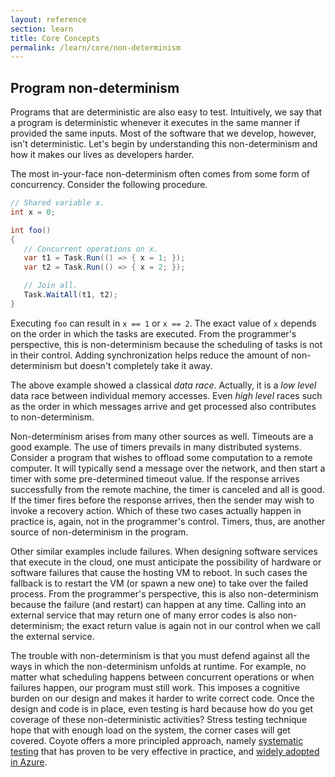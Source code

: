 ```yaml
---
layout: reference
section: learn
title: Core Concepts
permalink: /learn/core/non-determinism
---
```


## Program non-determinism

Programs that are deterministic are also easy to test. Intuitively, we say that a program is
deterministic whenever it executes in the same manner if provided the same inputs. Most of the
software that we develop, however, isn't deterministic. Let's begin by understanding this
non-determinism and how it makes our lives as developers harder.

The most in-your-face non-determinism often comes from some form of concurrency. Consider the
following procedure.

```c#
// Shared variable x.
int x = 0;

int foo()
{
   // Concurrent operations on x.
   var t1 = Task.Run(() => { x = 1; });
   var t2 = Task.Run(() => { x = 2; });

   // Join all.
   Task.WaitAll(t1, t2);
}
```

Executing `foo` can result in `x == 1` or `x == 2`. The exact value of `x` depends on the order in
which the tasks are executed. From the programmer's perspective, this is non-determinism because the
scheduling of tasks is not in their control. Adding synchronization helps reduce the amount of
non-determinism but doesn't completely take it away.

The above example showed a classical _data race_. Actually, it is a _low level_ data race between
individual memory accesses. Even _high level_ races such as the order in which messages arrive and
get processed also contributes to non-determinism.

Non-determinism arises from many other sources as well. Timeouts are a good example. The use of
timers prevails in many distributed systems. Consider a program that wishes to offload some
computation to a remote computer. It will typically send a message over the network, and then start
a timer with some pre-determined timeout value. If the response arrives successfully from the remote
machine, the timer is canceled and all is good. If the timer fires before the response arrives, then
the sender may wish to invoke a recovery action. Which of these two cases actually happen in
practice is, again, not in the programmer's control. Timers, thus, are another source of
non-determinism in the program.

Other similar examples include failures. When designing software services that execute in the cloud,
one must anticipate the possibility of hardware or software failures that cause the hosting VM to
reboot. In such cases the fallback is to restart the VM (or spawn a new one) to take over the failed
process. From the programmer's perspective, this is also non-determinism because the failure (and
restart) can happen at any time. Calling into an external service that may return one of many error
codes is also non-determinism; the exact return value is again not in our control when we call the
external service.

The trouble with non-determinism is that you must defend against all the ways in which the
non-determinism unfolds at runtime. For example, no matter what scheduling happens between
concurrent operations or when failures happen, our program must still work. This imposes a cognitive
burden on our design and makes it harder to write correct code. Once the design and code is in
place, even testing is hard because how do you get coverage of these non-deterministic activities?
Stress testing technique hope that with enough load on the system, the corner cases will get
covered. Coyote offers a more principled approach, namely [systematic
testing](../core/systematic-testing) that has proven to be very effective in practice, and
[widely adopted in Azure](../../case-studies/azure-batch-service).

